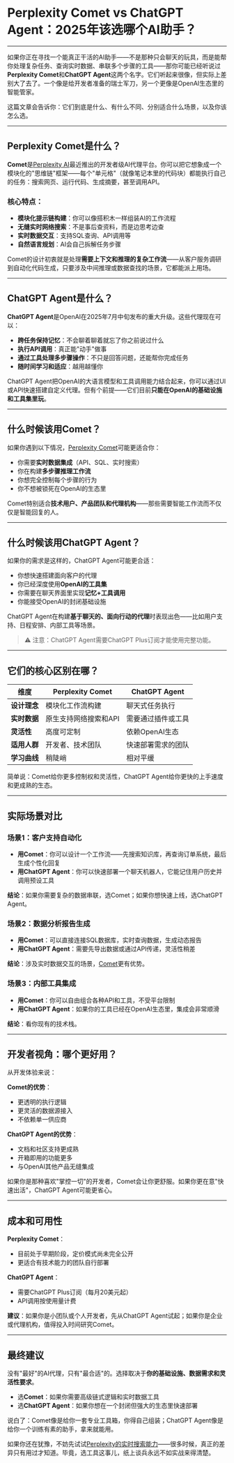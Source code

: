 # Perplexity Comet vs ChatGPT Agent：2025年该选哪个AI助手？

---

如果你正在寻找一个能真正干活的AI助手——不是那种只会聊天的玩具，而是能帮你处理复杂任务、查询实时数据、串联多个步骤的工具——那你可能已经听说过**Perplexity Comet**和**ChatGPT Agent**这两个名字。它们听起来很像，但实际上差别大了去了。一个像是给开发者准备的瑞士军刀，另一个更像是OpenAI生态里的智能管家。

这篇文章会告诉你：它们到底是什么、有什么不同、分别适合什么场景，以及你该怎么选。

---

## Perplexity Comet是什么？

**Comet**是[Perplexity AI](https://pplx.ai/ixkwood69619635)最近推出的开发者级AI代理平台。你可以把它想象成一个模块化的"思维链"框架——每个"单元格"（就像笔记本里的代码块）都能执行自己的任务：搜索网页、运行代码、生成摘要，甚至调用API。

### 核心特点：

- **模块化提示链构建**：你可以像搭积木一样组装AI的工作流程
- **无缝实时网络搜索**：不是事后查资料，而是边思考边查
- **实时数据交互**：支持SQL查询、API调用等
- **自然语言规划**：AI会自己拆解任务步骤

Comet的设计初衷就是处理**需要上下文和推理的复杂工作流**——从客户服务调研到自动化代码生成，只要涉及中间推理或数据查找的场景，它都能派上用场。

---

## ChatGPT Agent是什么？

**ChatGPT Agent**是OpenAI在2025年7月中旬发布的重大升级。这些代理现在可以：

- **跨任务保持记忆**：不会聊着聊着就忘了你之前说过什么
- **执行API调用**：真正能"动手"做事
- **通过工具处理多步骤操作**：不只是回答问题，还能帮你完成任务
- **随时间学习和适应**：越用越懂你

ChatGPT Agent把OpenAI的大语言模型和工具调用能力结合起来，你可以通过UI或API快速搭建自定义代理。但有个前提——它们目前**只能在OpenAI的基础设施和工具集里玩**。

---

## 什么时候该用Comet？

如果你遇到以下情况，[Perplexity Comet](https://pplx.ai/ixkwood69619635)可能更适合你：

- 你需要**实时数据集成**（API、SQL、实时搜索）
- 你在构建**多步骤推理工作流**
- 你想完全控制每个步骤的行为
- 你不想被锁死在OpenAI的生态里

Comet特别适合**技术用户、产品团队和代理机构**——那些需要智能工作流而不仅仅是智能回复的人。

---

## 什么时候该用ChatGPT Agent？

如果你的需求是这样的，ChatGPT Agent可能更合适：

- 你想快速搭建面向客户的代理
- 你已经深度使用**OpenAI的工具集**
- 你需要在聊天界面里实现**记忆+工具调用**
- 你能接受OpenAI的封闭基础设施

ChatGPT Agent在构建**基于聊天的、面向行动的代理**时表现出色——比如用户支持、日程安排、内部工具等场景。

> ⚠️ 注意：ChatGPT Agent需要ChatGPT Plus订阅才能使用完整功能。

---

## 它们的核心区别在哪？

| 维度 | Perplexity Comet | ChatGPT Agent |
|------|------------------|---------------|
| **设计理念** | 模块化工作流构建 | 聊天式任务执行 |
| **实时数据** | 原生支持网络搜索和API | 需要通过插件或工具 |
| **灵活性** | 高度可定制 | 依赖OpenAI生态 |
| **适用人群** | 开发者、技术团队 | 快速部署需求的团队 |
| **学习曲线** | 稍陡峭 | 相对平缓 |

简单说：Comet给你更多控制权和灵活性，ChatGPT Agent给你更快的上手速度和更成熟的生态。

---

## 实际场景对比

### 场景1：客户支持自动化

- **用Comet**：你可以设计一个工作流——先搜索知识库，再查询订单系统，最后生成个性化回复
- **用ChatGPT Agent**：你可以快速部署一个聊天机器人，它能记住用户历史并调用预设工具

**结论**：如果你需要复杂的数据串联，选Comet；如果你想快速上线，选ChatGPT Agent。

### 场景2：数据分析报告生成

- **用Comet**：可以直接连接SQL数据库，实时查询数据，生成动态报告
- **用ChatGPT Agent**：需要先导出数据或通过API传递，灵活性稍差

**结论**：涉及实时数据交互的场景，[Comet](https://pplx.ai/ixkwood69619635)更有优势。

### 场景3：内部工具集成

- **用Comet**：你可以自由组合各种API和工具，不受平台限制
- **用ChatGPT Agent**：如果你的工具已经在OpenAI生态里，集成会非常顺滑

**结论**：看你现有的技术栈。

---

## 开发者视角：哪个更好用？

从开发体验来说：

**Comet的优势**：
- 更透明的执行逻辑
- 更灵活的数据源接入
- 不依赖单一供应商

**ChatGPT Agent的优势**：
- 文档和社区支持更成熟
- 开箱即用的功能更多
- 与OpenAI其他产品无缝集成

如果你是那种喜欢"掌控一切"的开发者，Comet会让你更舒服。如果你更在意"快速出活"，ChatGPT Agent可能更省心。

---

## 成本和可用性

**Perplexity Comet**：
- 目前处于早期阶段，定价模式尚未完全公开
- 更适合有技术能力的团队自行部署

**ChatGPT Agent**：
- 需要ChatGPT Plus订阅（每月20美元起）
- API调用按使用量计费

**建议**：如果你是小团队或个人开发者，先从ChatGPT Agent试起；如果你是企业或代理机构，值得投入时间研究Comet。

---

## 最终建议

没有"最好"的AI代理，只有"最合适"的。选择取决于**你的基础设施、数据需求和灵活性要求**。

- 选**Comet**：如果你需要高级链式逻辑和实时数据工具
- 选**ChatGPT Agent**：如果你想在一个封闭但强大的生态里快速部署

说白了：Comet像是给你一套专业工具箱，你得自己组装；ChatGPT Agent像是给你一个训练有素的助手，拿来就能用。

如果你还在犹豫，不妨先试试[Perplexity的实时搜索能力](https://pplx.ai/ixkwood69619635)——很多时候，真正的差异只有用过才知道。毕竟，选工具这事儿，纸上谈兵永远不如实战来得清楚。
